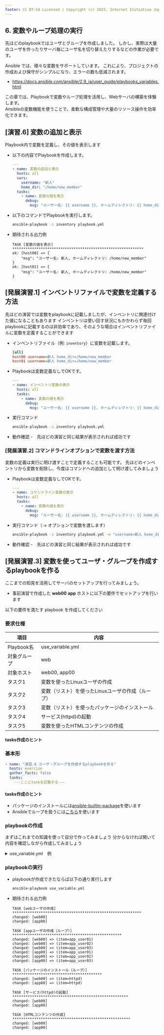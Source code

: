 ```yaml
---
footer: CC BY-SA Licensed | Copyright (c) 2023, Internet Initiative Japan Inc.
---
```


## 6. 変数やループ処理の実行

先ほどのplaybookではユーザとグループを作成しました。
しかし、実際は大量のユーザを作ったりサーバ毎にユーザ名を切り替えたりするなどの作業が必要です。

Ansible では、様々な変数をサポートしています。
これにより、プロジェクトの作成および保守がシンプルになり、エラーの数も低減されます。

- https://docs.ansible.com/ansible/2.9_ja/user_guide/playbooks_variables.html

この章では、Playbookで変数やループ処理を活用し、Webサーバの構築を体験します。  
Ansibleの変数機能を使うことで、柔軟な構成管理や大量のリソース操作を効率化できます。


## [演習.6] 変数の追加と表示

Playbook内で変数を定義し、その値を表示します

- 以下の内容でPlaybookを作成します。
    ```yaml
    ---
    - name: 変数の追加と表示
      hosts: all
      vars:
        username: "新人"
        home_dir: "/home/new_member"
      tasks:
        - name: 変数の値を表示
          debug:
            msg: "ユーザー名: {{ username }}, ホームディレクトリ: {{ home_dir }}"
    ```

- 以下のコマンドでPlaybookを実行します。
    ```sh
    ansible-playbook -i inventory playbook.yml
    ```
- 期待される出力例

    ```text
    TASK [変数の値を表示] ************************************************************
    ok: [host00] => {
        "msg": "ユーザー名: 新人, ホームディレクトリ: /home/new_member"
    }
    ok: [host01] => {
        "msg": "ユーザー名: 新人, ホームディレクトリ: /home/new_member"
    }
    ```

## [発展演習.1] インベントリファイルで変数を定義する方法

先ほどの演習では変数をplaybookに記載しましたが、インベントリに関連付けた値になることもあります
インベントリは使い回す状況にもかかわらず毎回playbookに記載するのは非効率であり、そのような場合はインベントリファイルに変数を定義することができます

- インベントリファイル（例: `inventory`）に変数を記載します。
  ```ini
  [all]
  host00 username=新人 home_dir=/home/new_member
  host01 username=新人 home_dir=/home/new_member
  ```
- Playbookは変数定義なしでOKです。
  ```yaml
  ---
  - name: インベントリ変数の表示
    hosts: all
    tasks:
      - name: 変数の値を表示
        debug:
          msg: "ユーザー名: {{ username }}, ホームディレクトリ: {{ home_dir }}"
  ```
- 実行コマンド
  ```sh
  ansible-playbook -i inventory playbook.yml
  ```
- 動作確認
  -　先ほどの演習と同じ結果が表示されれば成功です


### [発展演習.2] コマンドラインオプションで変数を渡す方法

変数の定義は実行に明け渡すことで定義することも可能です。
先ほどのインベントリから変数を削除し、今度はコマンドへの追加として明け渡してみましょう

- Playbookは変数定義なしでOKです。
  ```yaml
  ---
  - name: コマンドライン変数の表示
    hosts: all
    tasks:
      - name: 変数の値を表示
        debug:
          msg: "ユーザー名: {{ username }}, ホームディレクトリ: {{ home_dir }}"
  ```
- 実行コマンド（`-e` オプションで変数を渡します）
  ```sh
  ansible-playbook -i inventory playbook.yml -e "username=新人 home_dir=/home/new_member"
  ```
- 動作確認
  -　先ほどの演習と同じ結果が表示されれば成功です


## [発展演習.3] 変数を使ってユーザ・グループを作成するplaybookを作る

ここまでの知見を活用してサーバのセットアップを行ってみましょう。
- 事前演習で作成した **web00** **app** ホストに以下の要件でセットアップを行います

以下の要件を満たす playbook を作成してください

### 要求仕様

| 項目         | 内容                                         |
|--------------|----------------------------------------------|
| Playbook名   | use_variable.yml                             |
| 対象グループ | web                                          |
| 対象ホスト   | web00, app00                                 |
| タスク1      | 変数を使ったLinuxユーザの作成                |
| タスク2      | 変数（リスト）を使ったLinuxユーザの作成（ループ）|
| タスク3      | 変数（リスト）を使ったパッケージのインストール |
| タスク4      | サービス(httpd)の起動                        |
| タスク5      | 変数を使ったHTMLコンテンツの作成             |

#### tasks作成のヒント

### 基本形

```yaml
- name: "演習.6 ユーザ・グループを作成するplaybookを作る"
  hosts: exercise
  gather_facts: false
  tasks:
    ---ここにtaskを記載する---
```

#### tasks作成のヒント

- パッケージのインストールには[ansible-builtin-package](https://docs.ansible.com/ansible/latest/collections/ansible/builtin/package_module.html)を使います
- Ansibleでループを扱うには[こちら](https://docs.ansible.com/ansible/latest/playbook_guide/playbooks_loops.html)を使います

### playbookの作成

まずはこれまでの知識を使って自分で作ってみましょう
分からなければ開いて内容を確認しながら作成してみましょう

<details><summary>use_variable.yml　例</summary>

```yaml
---
- name: "演習.6 変数・ループを使ったWebサーバ構築"
  hosts: web
  gather_facts: false
  vars:
    web_user: web_user00
    app_users:
      - app_user01
      - app_user02
      - app_user03
    packages:
      - httpd
    html_content: "Hello bootcamp"
  tasks:
    - name: webユーザの作成
      ansible.builtin.user:
        name: "{{ web_user }}"
        state: present

    - name: appユーザの作成（ループ）
      ansible.builtin.user:
        name: "{{ item }}"
        state: present
      loop: "{{ app_users }}"

    - name: パッケージのインストール（ループ）
      ansible.builtin.package:
        name: "{{ item }}"
        state: present
      loop: "{{ packages }}"

    - name: サービス(httpd)の起動
      ansible.builtin.systemd:
        name: httpd
        state: started
        enabled: true

    - name: HTMLコンテンツの作成
      ansible.builtin.copy:
        dest: /var/www/html/index.html
        content: "{{ html_content }}"
```

</details>

### playbookの実行

- playbookが作成できたならば以下の通り実行します
  ```bash
  ansible-playbook use_variable.yml
  ```
- 期待される出力例
  ```text
  TASK [webユーザの作成] ***********************************************************
  changed: [web00]
  changed: [app00]

  TASK [appユーザの作成（ループ）] **************************************************
  changed: [web00] => (item=app_user01)
  changed: [web00] => (item=app_user02)
  changed: [web00] => (item=app_user03)
  changed: [app00] => (item=app_user01)
  changed: [app00] => (item=app_user02)
  changed: [app00] => (item=app_user03)

  TASK [パッケージのインストール（ループ）] *****************************************
  changed: [web00] => (item=httpd)
  changed: [app00] => (item=httpd)

  TASK [サービス(httpd)の起動] *****************************************************
  changed: [web00]
  changed: [app00]

  TASK [HTMLコンテンツの作成] ******************************************************
  changed: [web00]
  changed: [app00]
  ```

<credit-footer/>
